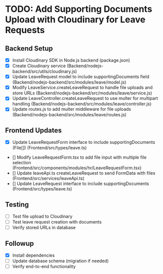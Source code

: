 # TODO: Add Supporting Documents Upload with Cloudinary for Leave Requests

## Backend Setup
- [x] Install Cloudinary SDK in Node.js backend (package.json)
- [x] Create Cloudinary service (Backend/nodejs-backend/src/utils/cloudinary.js)
- [x] Update LeaveRequest model to include supportingDocuments field (Backend/nodejs-backend/src/modules/leave/model.js)
- [x] Modify LeaveService.createLeaveRequest to handle file uploads and store URLs (Backend/nodejs-backend/src/modules/leave/service.js)
- [x] Update LeaveController.createLeaveRequest to use multer for multipart handling (Backend/nodejs-backend/src/modules/leave/controller.js)
- [x] Update routes.js to add multer middleware for file uploads (Backend/nodejs-backend/src/modules/leave/routes.js)

## Frontend Updates
- [x] Update LeaveRequestForm interface to include supportingDocuments (File[]) (Frontend/src/types/leave.ts)
- [] Modify LeaveRequestForm.tsx to add file input with multiple file selection (Frontend/src/components/modules/hr/LeaveRequestForm.tsx)
- [] Update leaveApi.ts createLeaveRequest to send FormData with files (Frontend/src/services/leaveApi.ts)
- [] Update LeaveRequest interface to include supportingDocuments (Frontend/src/types/leave.ts)

## Testing
- [ ] Test file upload to Cloudinary
- [ ] Test leave request creation with documents
- [ ] Verify stored URLs in database

## Followup
- [x] Install dependencies
- [ ] Update database schema (migration if needed)
- [ ] Verify end-to-end functionality
